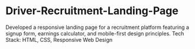 # Driver-Recruitment-Landing-Page
Developed a responsive landing page for a recruitment platform featuring a signup form, earnings calculator, and mobile-first design principles.  Tech Stack: HTML, CSS, Responsive Web Design

